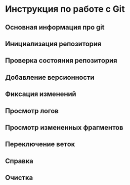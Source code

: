 # **Инструкция по работе с Git**

## Основная информация про git

## Инициализация репозитория

## Проверка состояния репозитория

## Добавление версионности

## Фиксация изменений

## Просмотр логов

## Просмотр измененных фрагментов

## Переключение веток

## Справка

## Очистка
